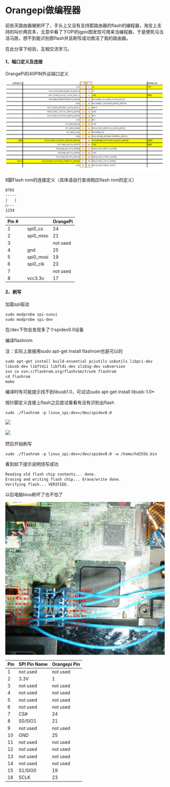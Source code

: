 # Orangepi做编程器

前些天路由器被刷坏了，手头上又没有支持那路由器的flash的编程器，淘宝上支持的叫价两百多，无意中看了下OPI的gpio图发现可用来当编程器，于是便死马当活马医，想不到能识别那flash并且刷写成功救活了我的路由器。

在此分享下经验，互相交流学习。

#### 1、端口定义及连接

OrangePi的40PIN外设端口定义

![](/assets/gpio/h3gpio.png)

8脚Flash rom的连接定义（具体请自行查询相应flash rom的定义）

```
8765
-----
|   |
○---
1234
```

| Pin \# |  |  | OrangePi |
| :--- | :--- | :--- | :--- |
| 1 |  | spi0\_cs | 24 |
| 2 |  | spi0\_miso | 21 |
| 3 |  |  | not used |
| 4 |  | gnd | 25 |
| 5 |  | spi0\_mosi | 19 |
| 6 |  | spi0\_clk | 23 |
| 7 |  |  | not used |
| 8 |  | vcc3.3v | 17 |

#### 

#### 2、刷写

加载spi驱动

```
sudo modprobe spi-sunxi
sudo modprobe spi-dev
```

在/dev下你会发现多了个spidev0.0设备

编译flashrom

注：实际上直接用sudo apt-get install flashrom也是可以的

```
sudo apt-get install build-essential pciutils usbutils libpci-dev libusb-dev libftdi1 libftdi-dev zlib1g-dev subversion
svn co svn://flashrom.org/flashrom/trunk flashrom
cd flashrom
make
```

编译时有可能提示找不到libusb1.0，可试试sudo apt-get install libusb-1.0\*

按针脚定义连接上flash之后尝试看看有没有识别出flash

```
sudo ./flashrom -p linux_spi:dev=/dev/spidev0.0
```

![](http://www.orangepi.cn/orangepibbscn/data/attachment/forum/201607/22/125144jjz468n6stz6sgjm.jpg)

![](http://www.orangepi.cn/orangepibbscn/data/attachment/forum/201607/22/125324uprprh77mmrpdpmp.jpg)

然后开始刷写

```
sudo ./flashrom -p linux_spi:dev=/dev/spidev0.0 -w /home/hd255G.bin
```

看到如下提示说明烧写成功

```
Reading old flash chip contents... done.
Erasing and writing flash chip... Erase/write done.
Verifying flash... VERIFIED.
```

以后电脑bios刷坏了也不怕了

![](/assets/125359d8bk9y6x48qvog8z.jpg)

| Pin | SPI Pin Name | Orangepi Pin |
| :--- | :--- | :--- |
| 1 | not used | not used |
| 2 | 3.3V | 1 |
| 3 | not used | not used |
| 4 | not used | not used |
| 5 | not used | not used |
| 6 | not used | not used |
| 7 | CS\# | 24 |
| 8 | S0/SIO1 | 21 |
| 9 | not used | not used |
| 10 | GND | 25 |
| 11 | not used | not used |
| 12 | not used | not used |
| 13 | not used | not used |
| 14 | not used | not used |
| 15 | S1/SIO0 | 19 |
| 16 | SCLK | 23 |



